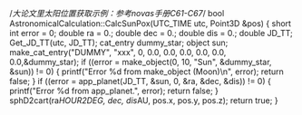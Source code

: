 /*大论文里太阳位置获取示例：参考novas手册C61-C67*/
bool AstronomicalCalculation::CalcSunPox(UTC_TIME utc, Point3D &pos)
{
	short int error = 0;
	double ra = 0.;
	double dec = 0.;
	double dis = 0.;
	double JD_TT;
	Get_JD_TT(utc, JD_TT);
	cat_entry dummy_star;
	object sun;
	make_cat_entry("DUMMY", "xxx", 0, 0.0, 0.0, 0.0, 0.0, 0.0, 0.0,&dummy_star);
	if ((error = make_object(0, 10, "Sun", &dummy_star, &sun)) != 0)
	{
		printf("Error %d from make_object (Moon)\n", error);
		return false;
	}
	if ((error = app_planet(JD_TT, &sun, 0, &ra, &dec, &dis)) != 0)
	{
		printf("Error %d from app_planet.", error);
		return false;
	}
	sphD2cart<double>(ra*HOUR2DEG, dec, dis*AU, pos.x, pos.y, pos.z);
	return true;
 }

